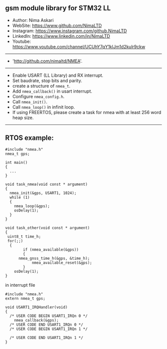 ## gsm module library for STM32 LL
*	Author:     Nima Askari
*	WebSite:    https://www.github.com/NimaLTD
*	Instagram:  https://www.instagram.com/github.NimaLTD
*	LinkedIn:   https://www.linkedin.com/in/NimaLTD
*	Youtube:    https://www.youtube.com/channel/UCUhY7qY1klJm1d2kulr9ckw 
--------------------------------------------------------------------------------
* 'http://github.com/nimaltd/NMEA'.
-----------------------------------------------------------   
* Enable USART (LL Library) and RX interrupt.
* Set baudrate, stop bits and parity.
* create a structure of `nmea_t`.
* Add `nmea_callback()` in usart interrupt.
* Configure `nmea_config.h`.
* Call `nmea_init()`.
* Call `nmea_loop()` in infinit loop.
* If using FREERTOS, please create a task for nmea with at least 256 word heap size. 
--------------------------------------------------------------------------------
## RTOS example:
```
#include "nmea.h"
nmea_t gps;

int main()
{
  ...  
}

void task_nmea(void const * argument)
{
  nmea_init(&gps, USART1, 1024);
  while (1)
  {
    nmea_loop(&gps);
    osDelay(1);
  }
}

void task_other(void const * argument)
{
 uint8_t time_h; 
 for(;;)
  {
		if (nmea_available(&gps))
		{
      nmea_gnss_time_h(&gps, &time_h);
			nmea_available_reset(&gps);
		}
    osDelay(1);
}
```
in interrupt file

```
#include "nmea.h"
extern nmea_t gps;

void USART1_IRQHandler(void)
{
  /* USER CODE BEGIN USART1_IRQn 0 */
	nmea_callback(&gps);
  /* USER CODE END USART1_IRQn 0 */
  /* USER CODE BEGIN USART1_IRQn 1 */

  /* USER CODE END USART1_IRQn 1 */
}
```



